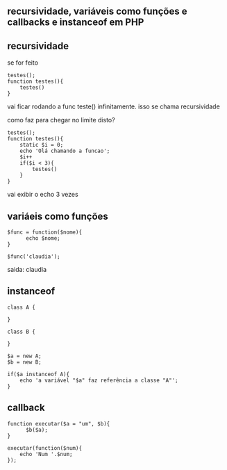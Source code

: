 ## recursividade, variáveis como funções e callbacks e instanceof em PHP

## recursividade
se for feito

    testes();
    function testes(){
        testes()
    }

vai ficar rodando a func teste() infinitamente. isso se chama recursividade

como faz para chegar no limite disto?

    testes();
    function testes(){
        static $i = 0;
        echo 'Olá chamando a funcao';
        $i++
        if($i < 3){
            testes()
        }
    }

vai exibir o echo 3 vezes

## variáeis como funções

    $func = function($nome){
          echo $nome;
    }

    $func('claudia');

saida: claudia

## instanceof

    class A {
        
    }

    class B {
        
    }

    $a = new A;
    $b = new B;

    if($a instanceof A){
        echo 'a variável "$a" faz referência a classe "A"';
    }

## callback

    function executar($a = "um", $b){
          $b($a);
    }

    executar(function($num){
        echo 'Num '.$num;
    });
